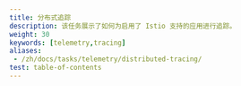 ```yaml
---
title: 分布式追踪
description: 该任务展示了如何为启用了 Istio 支持的应用进行追踪。
weight: 30
keywords: [telemetry,tracing]
aliases:
 - /zh/docs/tasks/telemetry/distributed-tracing/
test: table-of-contents
---
```

